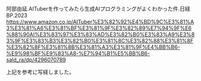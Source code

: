 阿部由延.AITuberを作ってみたら生成AIプログラミングがよくわかった件.日経BP.2023
https://www.amazon.co.jp/AITuber%E3%82%92%E4%BD%9C%E3%81%A3%E3%81%A6%E3%81%BF%E3%81%9F%E3%82%89%E7%94%9F%E6%88%90AI%E3%83%97%E3%83%AD%E3%82%B0%E3%83%A9%E3%83%9F%E3%83%B3%E3%82%B0%E3%81%8C%E3%82%88%E3%81%8F%E3%82%8F%E3%81%8B%E3%81%A3%E3%81%9F%E4%BB%B6-%E9%98%BF%E9%83%A8-%E7%94%B1%E5%BB%B6-sald_ra/dp/4296070789

上記を参考に写経しました。
